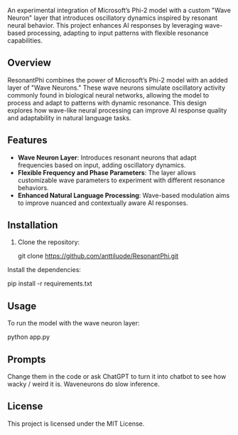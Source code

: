 An experimental integration of Microsoft’s Phi-2 model with a custom "Wave Neuron" layer that introduces oscillatory dynamics inspired by resonant neural behavior. This project enhances AI responses by leveraging wave-based processing, adapting to input patterns with flexible resonance capabilities.

## Overview

ResonantPhi combines the power of Microsoft’s Phi-2 model with an added layer of "Wave Neurons." These wave neurons simulate oscillatory activity commonly found in biological neural networks, allowing the model to process and adapt to patterns with dynamic resonance. This design explores how wave-like neural processing can improve AI response quality and adaptability in natural language tasks.

## Features

- **Wave Neuron Layer**: Introduces resonant neurons that adapt frequencies based on input, adding oscillatory dynamics.
- **Flexible Frequency and Phase Parameters**: The layer allows customizable wave parameters to experiment with different resonance behaviors.
- **Enhanced Natural Language Processing**: Wave-based modulation aims to improve nuanced and contextually aware AI responses.

## Installation

1. Clone the repository:

   git clone https://github.com/anttiluode/ResonantPhi.git

Install the dependencies:

pip install -r requirements.txt

## Usage
To run the model with the wave neuron layer:

python app.py

## Prompts

Change them in the code or ask ChatGPT to turn it into chatbot to see how wacky / weird it is. 
Waveneurons do slow inference. 

## License

This project is licensed under the MIT License.
